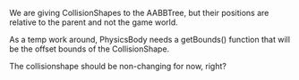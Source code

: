 We are giving CollisionShapes to the AABBTree,
but their positions are relative to the parent and not the game world.

As a temp work around,
PhysicsBody needs a getBounds() function that will be the offset bounds of the CollisionShape.

The collisionshape should be non-changing for now, right?

